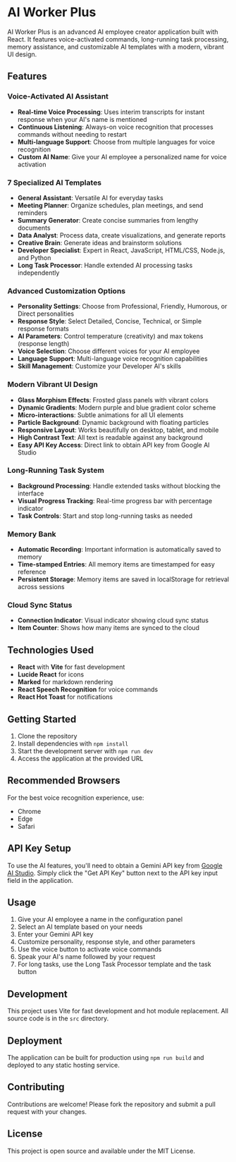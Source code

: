 # AI Worker Plus

AI Worker Plus is an advanced AI employee creator application built with React. It features voice-activated commands, long-running task processing, memory assistance, and customizable AI templates with a modern, vibrant UI design.

## Features

### Voice-Activated AI Assistant
- **Real-time Voice Processing**: Uses interim transcripts for instant response when your AI's name is mentioned
- **Continuous Listening**: Always-on voice recognition that processes commands without needing to restart
- **Multi-language Support**: Choose from multiple languages for voice recognition
- **Custom AI Name**: Give your AI employee a personalized name for voice activation

### 7 Specialized AI Templates
- **General Assistant**: Versatile AI for everyday tasks
- **Meeting Planner**: Organize schedules, plan meetings, and send reminders
- **Summary Generator**: Create concise summaries from lengthy documents
- **Data Analyst**: Process data, create visualizations, and generate reports
- **Creative Brain**: Generate ideas and brainstorm solutions
- **Developer Specialist**: Expert in React, JavaScript, HTML/CSS, Node.js, and Python
- **Long Task Processor**: Handle extended AI processing tasks independently

### Advanced Customization Options
- **Personality Settings**: Choose from Professional, Friendly, Humorous, or Direct personalities
- **Response Style**: Select Detailed, Concise, Technical, or Simple response formats
- **AI Parameters**: Control temperature (creativity) and max tokens (response length)
- **Voice Selection**: Choose different voices for your AI employee
- **Language Support**: Multi-language voice recognition capabilities
- **Skill Management**: Customize your Developer AI's skills

### Modern Vibrant UI Design
- **Glass Morphism Effects**: Frosted glass panels with vibrant colors
- **Dynamic Gradients**: Modern purple and blue gradient color scheme
- **Micro-interactions**: Subtle animations for all UI elements
- **Particle Background**: Dynamic background with floating particles
- **Responsive Layout**: Works beautifully on desktop, tablet, and mobile
- **High Contrast Text**: All text is readable against any background
- **Easy API Key Access**: Direct link to obtain API key from Google AI Studio

### Long-Running Task System
- **Background Processing**: Handle extended tasks without blocking the interface
- **Visual Progress Tracking**: Real-time progress bar with percentage indicator
- **Task Controls**: Start and stop long-running tasks as needed

### Memory Bank
- **Automatic Recording**: Important information is automatically saved to memory
- **Time-stamped Entries**: All memory items are timestamped for easy reference
- **Persistent Storage**: Memory items are saved in localStorage for retrieval across sessions

### Cloud Sync Status
- **Connection Indicator**: Visual indicator showing cloud sync status
- **Item Counter**: Shows how many items are synced to the cloud

## Technologies Used

- **React** with **Vite** for fast development
- **Lucide React** for icons
- **Marked** for markdown rendering
- **React Speech Recognition** for voice commands
- **React Hot Toast** for notifications

## Getting Started

1. Clone the repository
2. Install dependencies with `npm install`
3. Start the development server with `npm run dev`
4. Access the application at the provided URL

## Recommended Browsers

For the best voice recognition experience, use:
- Chrome
- Edge
- Safari

## API Key Setup

To use the AI features, you'll need to obtain a Gemini API key from [Google AI Studio](https://aistudio.google.com/apikey). Simply click the "Get API Key" button next to the API key input field in the application.

## Usage

1. Give your AI employee a name in the configuration panel
2. Select an AI template based on your needs
3. Enter your Gemini API key
4. Customize personality, response style, and other parameters
5. Use the voice button to activate voice commands
6. Speak your AI's name followed by your request
7. For long tasks, use the Long Task Processor template and the task button

## Development

This project uses Vite for fast development and hot module replacement. All source code is in the `src` directory.

## Deployment

The application can be built for production using `npm run build` and deployed to any static hosting service.

## Contributing

Contributions are welcome! Please fork the repository and submit a pull request with your changes.

## License

This project is open source and available under the MIT License.